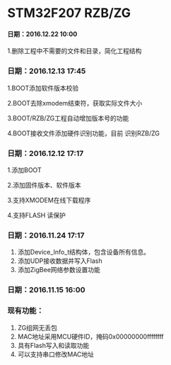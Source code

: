 
STM32F207 RZB/ZG
===================

#### 日期：2016.12.22 10:00
1.删除工程中不需要的文件和目录，简化工程结构



### 日期：2016.12.13 17:45

1.BOOT添加软件版本校验

2.BOOT去除xmodem结束符，获取实际文件大小

3.BOOT/RZB/ZG工程自动增加版本号的功能

4.BOOT接收文件添加硬件识别功能，目前 识别RZB/ZG



### 日期：2016.12.12 17:17

1.添加BOOT

2.添加固件版本、软件版本

3.支持XMODEM在线下载程序

4.支持FLASH 读保护

### 日期：2016.11.24 17:17

1.  添加Device_Info_t结构体，包含设备所有信息。
2.  添加UDP接收数据并写入Flash
3.  添加ZigBee网络参数设置功能





### 日期：2016.11.15 16:00

### 现有功能：

1. ZG组网无丢包
2. MAC地址采用MCU硬件ID，掩码0x00000000ffffffff
3. 具有Flash写入和读取功能
4. 可以支持串口修改MAC地址

